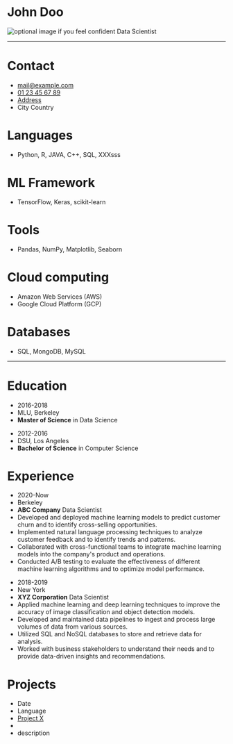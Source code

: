 ﻿# John **Doo**
![optional image if you feel confident](https://thispersondoesnotexist.com/image)
Data Scientist

--------

# Contact
- [mail@example.com](mailto:mail@example.com)
- [01 23 45 67 89](tel:0033123456789)
- [Address](http://osm.org/)
- City Country

# Languages
- Python, R, JAVA, C++, SQL, XXXsss

# ML Framework
- TensorFlow, Keras, scikit-learn

# Tools
- Pandas, NumPy, Matplotlib, Seaborn

# Cloud computing
- Amazon Web Services (AWS)
- Google Cloud Platform (GCP)

# Databases
- SQL, MongoDB, MySQL

--------

# Education

- 2016-2018
- MLU, Berkeley
- **Master of Science** in Data Science

* 2012-2016
* DSU, Los Angeles
* **Bachelor of Science** in Computer Science

# Experience

- 2020-Now
- Berkeley
- **ABC Company** Data Scientist
- Developed and deployed machine learning models to predict customer churn and to identify cross-selling opportunities.
- Implemented natural language processing techniques to analyze customer feedback and to identify trends and patterns.
- Collaborated with cross-functional teams to integrate machine learning models into the company's product and operations.
- Conducted A/B testing to evaluate the effectiveness of different machine learning algorithms and to optimize model performance.

* 2018-2019
* New York
* **XYZ Corporation** Data Scientist
* Applied machine learning and deep learning techniques to improve the accuracy of image classification and object detection models.
* Developed and maintained data pipelines to ingest and process large volumes of data from various sources.
* Utilized SQL and NoSQL databases to store and retrieve data for analysis.
* Worked with business stakeholders to understand their needs and to provide data-driven insights and recommendations.


# Projects

- Date
- Language
- [Project X](https://github.com/yne/)
- 
- description


